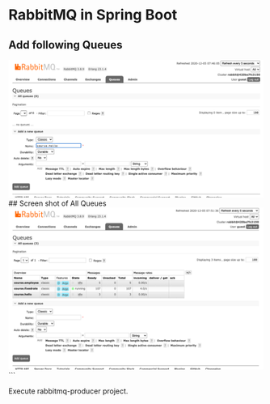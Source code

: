 # RabbitMQ in Spring Boot

## Add following Queues

<img src="images/course_hello.png">
<br>
## Screen shot of All Queues
<img src="images/Screen.png">
<br>
```

Execute rabbitmq-producer project.
```